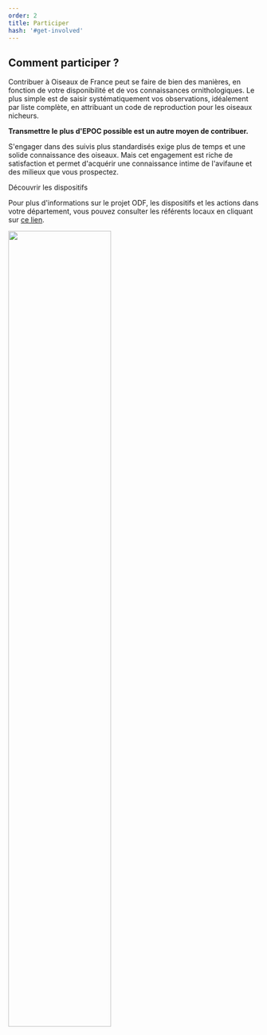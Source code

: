 ```yaml
---
order: 2
title: Participer
hash: '#get-involved'
---
```


## Comment participer ?

<div class="InformativePageParagraph">

Contribuer à Oiseaux de France peut se faire de bien des manières, en fonction de votre disponibilité et de vos connaissances ornithologiques. Le plus simple est de saisir systématiquement vos observations, idéalement par liste complète, en attribuant un code de reproduction pour les oiseaux nicheurs.

**Transmettre le plus d'EPOC possible est un autre moyen de contribuer.**

S'engager dans des suivis plus standardisés exige plus de temps et une solide connaissance des oiseaux. Mais cet engagement est riche de satisfaction et permet d'acquérir une connaissance intime de l'avifaune et des milieux que vous prospectez.

<nuxt-link to="/get-involved" class="PrimaryButton">Découvrir les dispositifs</nuxt-link>

</div>

Pour plus d'informations sur le projet ODF, les dispositifs et les actions dans votre département, vous pouvez consulter les référents locaux en cliquant sur <a href="/get-involved/ODF-contacts-coordinateurs-locaux.pdf" target="_blank">ce lien</a>.

<img class="InformativePagePicture" style="width: 64%" src="/what-is-ODF-project/protocols-outline.jpg" />
